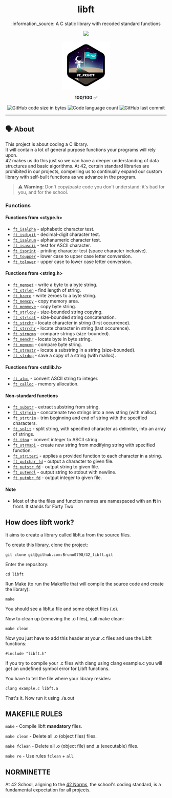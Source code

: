 <h1 align="center">
	libft
</h1>

<p align="center">
	:information_source: A C static library with recoded standard functions 
</p>
<p align="center"><a href="https://www.42porto.com" target="_blank"><img src="https://img.shields.io/static/v1?label=&message=Porto&color=000&style=for-the-badge&logo=42""></a></p>
<p align="center"><img src="https://github.com/Bruno0798/Bruno0798/blob/main/42-project-badges/badges/ft_printfn.png?raw=true"> </p>
<p align="center"> <strong>100/100</strong> ✅ </p>

<p align="center">
	<img alt="GitHub code size in bytes" src="https://img.shields.io/github/languages/code-size/bruno0798/42_libft?color=blueviolet" />
	<img alt="Code language count" src="https://img.shields.io/github/languages/count/bruno0798/42_libft?color=blue" />
	<img alt="GitHub last commit" src="https://img.shields.io/github/last-commit/bruno0798/42_libft?color=brightgreen" />
</p>

---

## 🗣️ About

This project is about coding a C library.<br>
It will contain a lot of general purpose functions your programs will rely upon.<br>
42 makes us do this just so we can have a deeper understanding of data structures 
and basic algorithms. At 42, certain standard libraries are prohibited in our projects, compelling us to continually expand our custom library with self-built functions as we advance in the program.<br>

> ⚠️ **Warning**: Don't copy/paste code you don't understand: it's bad for you, and for the school.

### Functions

#### Functions from <ctype.h>

* [`ft_isalpha`](src/ft_isalpha.c)		- alphabetic character test.
* [`ft_isdigit`](src/ft_isdigit.c)		- decimal-digit character test.
* [`ft_isalnum`](src/ft_isalnum.c)		- alphanumeric character test.
* [`ft_isascii`](src/ft_isascii.c)		- test for ASCII character.
* [`ft_isprint`](src/ft_isprint.c)		- printing character test (space character inclusive).
* [`ft_toupper`](src/ft_toupper.c)		- lower case to upper case letter conversion.
* [`ft_tolower`](src/ft_tolower.c)		- upper case to lower case letter conversion.

#### Functions from <string.h>

* [`ft_memset`](src/ft_memset.c)		- write a byte to a byte string.
* [`ft_strlen`](src/ft_strlen.c)		- find length of string.
* [`ft_bzero`](src/ft_bzero.c)			- write zeroes to a byte string.
* [`ft_memcpy`](src/ft_memcpy.c)		- copy memory area.
* [`ft_memmove`](src/ft_memmove.c)		- copy byte string.
* [`ft_strlcpy`](src/ft_strlcpy.c)		- size-bounded string copying.
* [`ft_strlcat`](src/ft_strlcat.c)		- size-bounded string concatenation.
* [`ft_strchr`](src/ft_strchr.c)		- locate character in string (first occurrence).
* [`ft_strrchr`](src/ft_strrchr.c)		- locate character in string (last occurence).
* [`ft_strncmp`](src/ft_strncmp.c) 		- compare strings (size-bounded).
* [`ft_memchr`](src/ft_memchr.c)		- locate byte in byte string.
* [`ft_memcmp`](src/ft_memcmp.c)		- compare byte string.
* [`ft_strnstr`](src/ft_strnstr.c)		- locate a substring in a string (size-bounded).
* [`ft_strdup`](src/ft_strdup.c)		- save a copy of a string (with malloc).

#### Functions from <stdlib.h>
  
* [`ft_atoi`](src/ft_atoi.c)			- convert ASCII string to integer.
* [`ft_calloc`](src/ft_calloc.c)		- memory allocation.

#### Non-standard functions

* [`ft_substr`](src/ft_substr.c)				- extract substring from string.
* [`ft_strjoin`](src/ft_strjoin.c)			- concatenate two strings into a new string (with malloc).
* [`ft_strtrim`](src/ft_strtrim.c)			- trim beginning and end of string with the specified characters.
* [`ft_split`](src/ft_split.c)				- split string, with specified character as delimiter, into an array of strings.
* [`ft_itoa`](src/ft_itoa.c)					- convert integer to ASCII string.
* [`ft_strmapi`](src/ft_strmapi.c)			- create new string from modifying string with specified function.
* [`ft_striteri`](src/ft_striteri.c)			- applies a provided function to each character in a string.
* [`ft_putchar_fd`](src/ft_putchar_fd.c)		- output a character to given file.
* [`ft_putstr_fd`](src/ft_putstr_fd.c)		- output string to given file.
* [`ft_putendl`](src/ft_putendl_fd.c)			- output string to stdout with newline.
* [`ft_putnbr_fd`](src/ft_putnbr_fd.c)		- output integer to given file.


#### Note

- Most of the the files and function names are namespaced with an **ft** in front. It stands for Forty Two

## How does libft work?

It aims to create a library called libft.a from the source files.

To create this library, clone the project:

    git clone git@github.com:Bruno0798/42_libft.git
Enter the repository:

    cd libft
Run Make (to run the Makefile that will compile the source code and create the library):

    make

You should see a libft.a file and some object files (.o).

Now to clean up (removing the .o files), call make clean:

    make clean
Now you just have to add this header at your .c files and use the Libft functions:

    #include "libft.h"
If you try to compile your .c files with clang using clang example.c you will get an undefined symbol error for Libft functions.

You have to tell the file where your library resides:

    clang example.c libft.a

That's it. Now run it using ./a.out

## MAKEFILE RULES

`make` - Compile libft **mandatory** files.

`make clean` - Delete all .o (object files) files.

`make fclean` - Delete all .o (object file) and .a (executable) files.

`make re` - Use rules `fclean` + `all`.


## NORMINETTE
At 42 School, aligning to the [42 Norms](en_norm.pdf), the school's coding standard, is a fundamental expectation for all projects.
